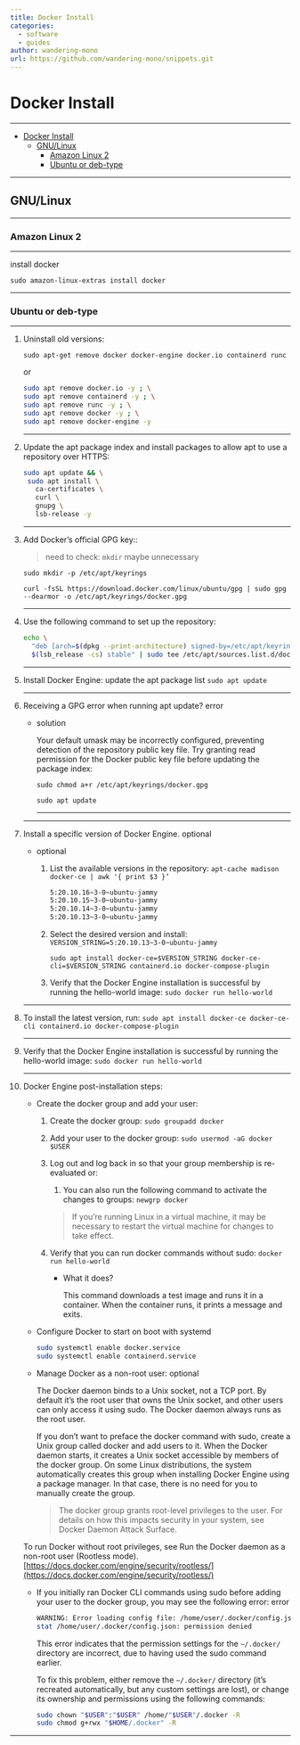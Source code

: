 ```yaml
---
title: Docker Install
categories:
  - software
  - guides
author: wandering-mono
url: https://github.com/wandering-mono/snippets.git
---
```


# Docker Install

---

- [Docker Install](#docker-install)
  - [GNU/Linux](#gnulinux)
    - [Amazon Linux 2](#amazon-linux-2)
    - [Ubuntu or deb-type](#ubuntu-or-deb-type)

---

## GNU/Linux

---

### Amazon Linux 2

---

install docker

`sudo amazon-linux-extras install docker`

---

### Ubuntu or deb-type

---

1. Uninstall old versions:

    `sudo apt-get remove docker docker-engine docker.io containerd runc`

    or

    ```bash
    sudo apt remove docker.io -y ; \
    sudo apt remove containerd -y ; \
    sudo apt remove runc -y ; \
    sudo apt remove docker -y ; \
    sudo apt remove docker-engine -y
    ```

    ---

2. Update the apt package index and install packages to allow apt to use a repository over HTTPS:

    ```bash
    sudo apt update && \
     sudo apt install \
       ca-certificates \
       curl \
       gnupg \
       lsb-release -y
    ```

    ---

3. Add Docker’s official GPG key::

    > need to check: `mkdir` maybe unnecessary

    `sudo mkdir -p /etc/apt/keyrings`

    `curl -fsSL https://download.docker.com/linux/ubuntu/gpg | sudo gpg --dearmor -o /etc/apt/keyrings/docker.gpg`

    ---

4. Use the following command to set up the repository:

    ```bash
    echo \
      "deb [arch=$(dpkg --print-architecture) signed-by=/etc/apt/keyrings/docker.gpg] https://download.docker.com/linux/ubuntu \
      $(lsb_release -cs) stable" | sudo tee /etc/apt/sources.list.d/docker.list > /dev/null
    ```

    ---

5. Install Docker Engine:
update the apt package list
`sudo apt update`

   ---

6. Receiving a GPG error when running apt update? error
    - solution

        Your default umask may be incorrectly configured, preventing detection of the repository public key file. Try granting read permission for the Docker public key file before updating the package index:

        `sudo chmod a+r /etc/apt/keyrings/docker.gpg`

        `sudo apt update`

        ---

    ---

7. Install a specific version of Docker Engine. optional
    - optional
        1. List the available versions in the repository:
        `apt-cache madison docker-ce | awk '{ print $3 }’`

            ```bash
            5:20.10.16~3-0~ubuntu-jammy
            5:20.10.15~3-0~ubuntu-jammy
            5:20.10.14~3-0~ubuntu-jammy
            5:20.10.13~3-0~ubuntu-jammy
            ```

        2. Select the desired version and install:
        `VERSION_STRING=5:20.10.13~3-0~ubuntu-jammy`

            `sudo apt install docker-ce=$VERSION_STRING docker-ce-cli=$VERSION_STRING containerd.io docker-compose-plugin`

        3. Verify that the Docker Engine installation is successful by running the hello-world image:
        `sudo docker run hello-world`

    ---

8. To install the latest version, run:
`sudo apt install docker-ce docker-ce-cli containerd.io docker-compose-plugin`

   ---

9. Verify that the Docker Engine installation is successful by running the hello-world image:
`sudo docker run hello-world`

   ---

10. Docker Engine post-installation steps:
    - Create the docker group and add your user:
        1. Create the docker group:
        `sudo groupadd docker`
        2. Add your user to the docker group:
        `sudo usermod -aG docker $USER`
        3. Log out and log back in so that your group membership is re-evaluated or:
            1. You can also run the following command to activate the changes to groups:
            `newgrp docker`

            > If you’re running Linux in a virtual machine, it may be necessary to restart the virtual machine for changes to take effect.

        4. Verify that you can run docker commands without sudo:
           `docker run hello-world`

            - What it does?

                This command downloads a test image and runs it in a container. When the container runs, it prints a message and exits.

    - Configure Docker to start on boot with systemd

        ```bash
        sudo systemctl enable docker.service
        sudo systemctl enable containerd.service
        ```

    - Manage Docker as a non-root user: optional

        The Docker daemon binds to a Unix socket, not a TCP port. By default it’s the root user that owns the Unix socket, and other users can only access it using sudo. The Docker daemon always runs as the root user.

        If you don’t want to preface the docker command with sudo, create a Unix group called docker and add users to it. When the Docker daemon starts, it creates a Unix socket accessible by members of the docker group. On some Linux distributions, the system automatically creates this group when installing Docker Engine using a package manager. In that case, there is no need for you to manually create the group.

        > The docker group grants root-level privileges to the user. For details on how this impacts security in your system, see Docker Daemon Attack Surface.

    To run Docker without root privileges, see Run the Docker daemon as a non-root user (Rootless mode).
        [https://docs.docker.com/engine/security/rootless/](https://docs.docker.com/engine/security/rootless/)

    - If you initially ran Docker CLI commands using sudo before adding your user to the docker group, you may see the following error: error

        ```bash
        WARNING: Error loading config file: /home/user/.docker/config.json -
        stat /home/user/.docker/config.json: permission denied
        ```

        This error indicates that the permission settings for the `~/.docker/` directory are incorrect, due to having used the sudo command earlier.

        To fix this problem, either remove the `~/.docker/` directory (it’s recreated automatically, but any custom settings are lost), or change its ownership and permissions using the following commands:

        ```bash
        sudo chown "$USER":"$USER" /home/"$USER"/.docker -R
        sudo chmod g+rwx "$HOME/.docker" -R
        ```

---
